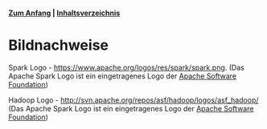 #### [Zum Anfang](README.md "zur Startseite") | [Inhaltsverzeichnis](00_Inhaltsverzeichnis.md "zum Inhaltsverzeichnis")

# Bildnachweise

Spark Logo - https://www.apache.org/logos/res/spark/spark.png. (Das Apache Spark Logo ist ein eingetragenes Logo
der [Apache Software Foundation](https://www.apache.org/ "zur Webseite"))

Hadoop Logo - http://svn.apache.org/repos/asf/hadoop/logos/asf_hadoop/ (Das Apache Spark Logo ist ein eingetragenes Logo
der [Apache Software Foundation](https://www.apache.org/ "zur Webseite"))
